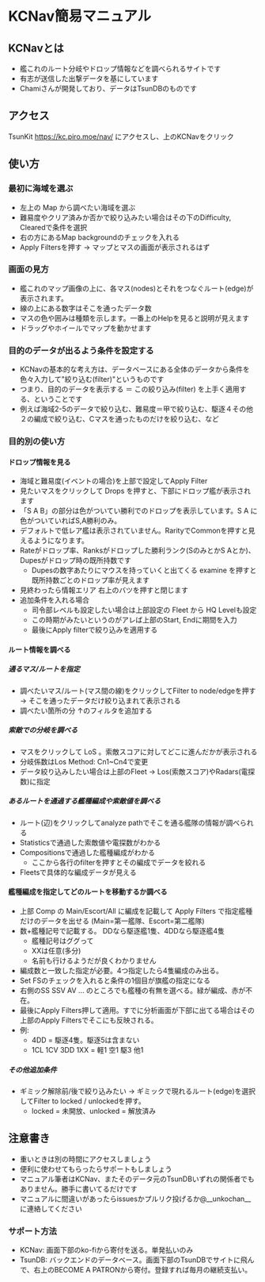 
# KCNav簡易マニュアル

## KCNavとは
* 艦これのルート分岐やドロップ情報などを調べられるサイトです
* 有志が送信した出撃データを基にしています
* Chamiさんが開発しており、データはTsunDBのものです

## アクセス
TsunKit https://kc.piro.moe/nav/ にアクセスし、上のKCNavをクリック

## 使い方
### 最初に海域を選ぶ
* 左上の Map から調べたい海域を選ぶ
* 難易度やクリア済みか否かで絞り込みたい場合はその下のDifficulty, Clearedで条件を選択
* 右の方にあるMap backgroundのチェックを入れる
* Apply Filtersを押す
  → マップとマスの画面が表示されるはず

### 画面の見方
* 艦これのマップ画像の上に、各マス(nodes)とそれをつなぐルート(edge)が表示されます。
* 線の上にある数字はそこを通ったデータ数
* マスの色や囲みは種類を示します。一番上のHelpを見ると説明が見えます
* ドラッグやホイールでマップを動かせます


### 目的のデータが出るよう条件を設定する
* KCNavの基本的な考え方は、データベースにある全体のデータから条件を色々入力して"絞り込む(filter)"というものです
* つまり、目的のデータを表示する ＝ この絞り込み(filter) を上手く適用する、ということです
* 例えば海域2-5のデータで絞り込む、難易度＝甲で絞り込む、駆逐４その他２の編成で絞り込む、Cマスを通ったものだけを絞り込む、など


### 目的別の使い方
#### ドロップ情報を見る
* 海域と難易度(イベントの場合)を上部で設定してApply Filter
* 見たいマスをクリックして Drops を押すと、下部にドロップ艦が表示されます
* 「S A B」の部分は色がついてい勝利でのドロップを表示しています。S A に色がついていればS,A勝利のみ。
* デフォルトで低レア艦は表示されていません。RarityでCommonを押すと見えるようになります。
* Rateがドロップ率、Ranksがドロップした勝利ランク(SのみとかS Aとか)、Dupesがドロップ時の既所持数です
  * Dupesの数字あたりにマウスを持っていくと出てくる examine を押すと既所持数ごとのドロップ率が見えます
* 見終わったら情報エリア 右上のバツを押すと閉じます
* 追加条件を入れる場合
  * 司令部レベルも設定したい場合は上部設定の Fleet から HQ Levelも設定
  * この時期がみたいというのがアレば上部のStart, Endに期間を入力
  * 最後にApply filterで絞り込みを適用する

#### ルート情報を調べる
##### 通るマス/ルートを指定
* 調べたいマス/ルート(マス間の線)をクリックしてFilter to node/edgeを押す
 → そこを通ったデータだけ絞り込まれて表示される
* 調べたい箇所の分 ↑のフィルタを追加する

##### 索敵での分岐を調べる
* マスをクリックして LoS 。索敵スコアに対してどこに進んだかが表示される
* 分岐係数はLos Method: Cn1~Cn4で変更
* データ絞り込みしたい場合は上部のFleet -> Los(索敵スコア)やRadars(電探数)に指定

##### あるルートを通過する艦種編成や索敵値を調べる
* ルート(辺)をクリックしてanalyze pathでそこを通る艦隊の情報が調べられる
* Statisticsで通過した索敵値や電探数がわかる
* Compositionsで通過した艦種編成がわかる
  * ここから各行のfilterを押すとその編成でデータを絞れる
* Fleetsで具体的な編成データが見える

#### 艦種編成を指定してどのルートを移動するか調べる
* 上部 Comp の Main/Escort/All に編成を記載して Apply Filters で指定艦種だけのデータを出せる (Main=第一艦隊、Escort=第二艦隊)
* 数+艦種記号で記載する。 DDなら駆逐艦1隻、4DDなら駆逐艦4隻
  * 艦種記号はググって
  * XXは任意(多分)
  * 名前も行けるようだが良くわかりません
* 編成数と一致した指定が必要。4つ指定したら4隻編成のみ出る。
* Set FSのチェックを入れると条件の1個目が旗艦の指定になる
* 右側のSS SSV AV ... のところでも艦種の有無を選べる。緑が編成、赤が不在。
* 最後にApply Filters押して適用。すでに分析画面が下部に出てる場合はその上部のApply Filtersでそこにも反映される。
* 例: 
  * 4DD = 駆逐4隻。駆逐5は含まない
  * 1CL 1CV 3DD 1XX = 軽1 空1 駆3 他1


##### その他追加条件
* ギミック解除前/後で絞り込みたい → ギミックで現れるルート(edge)を選択してFilter to locked / unlockedを押す。
  * locked = 未開放、unlocked = 解放済み





## 注意書き
* 重いときは別の時間にアクセスしましょう
* 便利に使わせてもらったらサポートもしましょう
* マニュアル筆者はKCNav、またそのデータ元のTsunDBいずれの関係者でもありません。勝手に書いてるだけです
* マニュアルに間違いがあったらissuesかプルリク投げるか@__unkochan__に連絡してください

### サポート方法
* KCNav: 画面下部のko-fiから寄付を送る。単発払いのみ
* TsunDB: バックエンドのデータベース。画面下部のTsunDBでサイトに飛んで、右上のBECOME A PATRONから寄付。登録すれば毎月の継続支払い。



